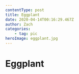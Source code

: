```yaml
---
contentType: post
title: Eggplant
date: 2020-04-14T00:16:29.467Z
author: Zach
categories:
	- tag: pic
heroImage: eggplant.jpg
---
```

# Eggplant
